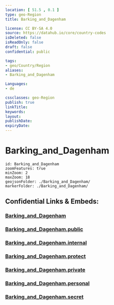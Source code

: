 ```yaml
---
location: [ 51.5 , 0.1 ] 
type: geo-Region
title: Barking_and_Dagenham

license: CC BY-SA 4.0
source: https://datahub.io/core/country-codes
isDeleted: false
isReadOnly: false
draft: false
confidential: public

tags:
- geo/Country/Region
aliases:
- Barking_and_Dagenham

Languages:
- de

cssclasses: geo-Region
publish: true
linkTitle: 
keywords: 
layout: 
publishDate: 
expiryDate: 
---
```


# Barking_and_Dagenham

```leaflet
id: Barking_and_Dagenham
zoomFeatures: true 
minZoom: 2 
maxZoom: 18
geojsonFolder: ./Barking_and_Dagenham/
markerFolder: ./Barking_and_Dagenham/
```


## Confidential Links & Embeds: 

### [Barking_and_Dagenham](/_Standards/Earth/Continent/Europe/Europe~North/UK/England/Regions~England/London,Greater/cities~GreaterLondon/Barking_and_Dagenham.md) 

### [Barking_and_Dagenham.public](/_public/Earth/Continent/Europe/Europe~North/UK/England/Regions~England/London,Greater/cities~GreaterLondon/Barking_and_Dagenham.public.md) 

### [Barking_and_Dagenham.internal](/_internal/Earth/Continent/Europe/Europe~North/UK/England/Regions~England/London,Greater/cities~GreaterLondon/Barking_and_Dagenham.internal.md) 

### [Barking_and_Dagenham.protect](/_protect/Earth/Continent/Europe/Europe~North/UK/England/Regions~England/London,Greater/cities~GreaterLondon/Barking_and_Dagenham.protect.md) 

### [Barking_and_Dagenham.private](/_private/Earth/Continent/Europe/Europe~North/UK/England/Regions~England/London,Greater/cities~GreaterLondon/Barking_and_Dagenham.private.md) 

### [Barking_and_Dagenham.personal](/_personal/Earth/Continent/Europe/Europe~North/UK/England/Regions~England/London,Greater/cities~GreaterLondon/Barking_and_Dagenham.personal.md) 

### [Barking_and_Dagenham.secret](/_secret/Earth/Continent/Europe/Europe~North/UK/England/Regions~England/London,Greater/cities~GreaterLondon/Barking_and_Dagenham.secret.md)

